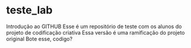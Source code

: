 # teste_lab
Introdução ao GITHUB
Esse é um repositório de teste com os alunos do projeto de codificação criativa
Essa versão é uma ramificação do projeto original
Bote esse, codigo?
